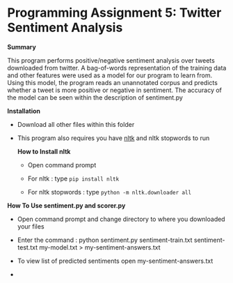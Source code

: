 # Programming Assignment 5: Twitter Sentiment Analysis

**Summary**

This program performs positive/negative sentiment analysis over tweets downloaded from twitter. A bag-of-words representation of the training data and other features were used as a model for our program to learn from. Using this model, the program reads an unannotated corpus and predicts whether a tweet is more positive or negative in sentiment. The accuracy of the model can be seen within the description of sentiment.py 

**Installation**

* Download all other files within this folder

* This program also requires you have [nltk](https://www.nltk.org/data.html) and nltk stopwords to run 

  **How to Install nltk**
  
  * Open command prompt
  
  * For nltk : type ```pip install nltk```

  * For nltk stopwords : type ```python -m nltk.downloader all```



**How To Use sentiment.py and scorer.py**

* Open command prompt and change directory to where you downloaded your files

* Enter the command : python sentiment.py sentiment-train.txt sentiment-test.txt my-model.txt > my-sentiment-answers.txt

* To view list of predicted sentiments open my-sentiment-answers.txt 

* 
